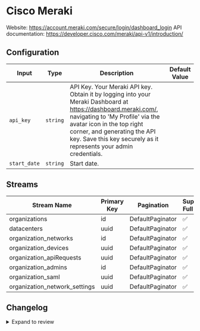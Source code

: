 # Cisco Meraki
Website: https://account.meraki.com/secure/login/dashboard_login
API documentation: https://developer.cisco.com/meraki/api-v1/introduction/

## Configuration

| Input | Type | Description | Default Value |
|-------|------|-------------|---------------|
| `api_key` | `string` | API Key. Your Meraki API key. Obtain it by logging into your Meraki Dashboard at https://dashboard.meraki.com/, navigating to &#39;My Profile&#39; via the avatar icon in the top right corner, and generating the API key. Save this key securely as it represents your admin credentials. |  |
| `start_date` | `string` | Start date.  |  |

## Streams
| Stream Name | Primary Key | Pagination | Supports Full Sync | Supports Incremental |
|-------------|-------------|------------|---------------------|----------------------|
| organizations | id | DefaultPaginator | ✅ |  ❌  |
| datacenters | uuid | DefaultPaginator | ✅ |  ❌  |
| organization_networks | id | DefaultPaginator | ✅ |  ❌  |
| organization_devices | uuid | DefaultPaginator | ✅ |  ❌  |
| organization_apiRequests | uuid | DefaultPaginator | ✅ |  ✅  |
| organization_admins | id | DefaultPaginator | ✅ |  ✅  |
| organization_saml | uuid | DefaultPaginator | ✅ |  ❌  |
| organization_network_settings | uuid | DefaultPaginator | ✅ |  ❌  |

## Changelog

<details>
  <summary>Expand to review</summary>

| Version          | Date              | Pull Request | Subject        |
|------------------|-------------------|--------------|----------------|
| 0.0.7 | 2025-06-14 | [61234](https://github.com/airbytehq/airbyte/pull/61234) | Update dependencies |
| 0.0.6 | 2025-05-24 | [60415](https://github.com/airbytehq/airbyte/pull/60415) | Update dependencies |
| 0.0.5 | 2025-05-10 | [59926](https://github.com/airbytehq/airbyte/pull/59926) | Update dependencies |
| 0.0.4 | 2025-05-03 | [58314](https://github.com/airbytehq/airbyte/pull/58314) | Update dependencies |
| 0.0.3 | 2025-04-12 | [57783](https://github.com/airbytehq/airbyte/pull/57783) | Update dependencies |
| 0.0.2 | 2025-04-05 | [57222](https://github.com/airbytehq/airbyte/pull/57222) | Update dependencies |
| 0.0.1 | 2025-04-01 | | Initial release by [@btkcodedev](https://github.com/btkcodedev) via Connector Builder |

</details>
